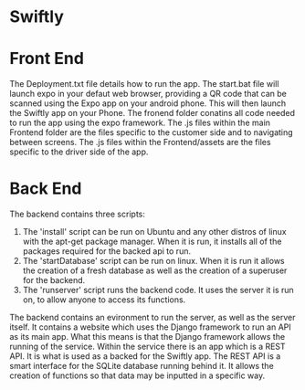 # Swiftly

# Front End

The Deployment.txt file details how to run the app.
The start.bat file will launch expo in your defaut web browser, providing a QR code that can be scanned using the Expo app on your android phone. This will then launch the Swiftly app on your Phone.
The fronend folder conatins all code needed to run the app using the expo framework.
The .js files within the main Frontend folder are the files specific to the customer side and to navigating between screens.
The .js files within the Frontend/assets are the files specific to the driver side of the app.

# Back End

The backend contains three scripts:
1. The 'install' script can be run on Ubuntu and any other distros of linux with the apt-get package manager. When it is run, it installs all of the packages required for the backed api to run.
2. The 'startDatabase' script can be run on linux. When it is run it allows the creation of a fresh database as well as the creation of a superuser for the backend.
3. The 'runserver' script runs the backend code. It uses the server it is run on, to allow anyone to access its functions.

The backend contains an evironment to run the server, as well as the server itself. It contains a website which uses the Django framework to run an API as its main app. What this means is that the Django framework allows the running of the service. Within the service there is an app which is a REST API. It is what is used as a backed for the Swiftly app. The REST API is a smart interface for the SQLite database running behind it. It allows the creation of functions so that data may be inputted in a specific way.
